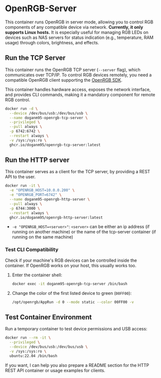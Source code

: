 # OpenRGB-Server

This container runs OpenRGB in server mode, allowing you to control RGB components of any compatible device via network.
**Currently, it only supports Linux hosts.**
It is especially useful for managing RGB LEDs on devices such as NAS servers for status indication (e.g., temperature, RAM usage) through colors, brightness, and effects.

## Run the TCP Server

This container runs the OpenRGB TCP server (`--server` flag), which communicates over TCP/IP.
To control RGB devices remotely, you need a compatible OpenRGB client supporting the [OpenRGB SDK](https://gitlab.com/CalcProgrammer1/OpenRGB/-/blob/master/README.md#openrgb-sdk).

This container handles hardware access, exposes the network interface, and provides CLI commands, making it a mandatory component for remote RGB control.

```bash
docker run -d \
  --device /dev/bus/usb:/dev/bus/usb \
  --name doganm95-openrgb-tcp-server \
  --privileged \
  --pull always \
  -p 6742:6742 \
  --restart always \
  -v /sys:/sys:ro \
  ghcr.io/doganm95/openrgb-tcp-server:latest
```

## Run the HTTP server

This container serves as a client for the TCP server, by providing a REST API to the user.

```bash
docker run -it \
  -e "OPENRGB_HOST=10.0.0.200" \
  -e "OPENRGB_PORT=6742" \
  --name doganm95-openrgb-http-server \
  --pull always \
  -p 6744:3000 \
  --restart always \
  ghcr.io/doganm95/openrgb-http-server:latest
```

- `-e "OPENRGB_HOST=<server>"`: `<server>` can be either an ip address (if running on another machine) or the name of the tcp-server container (if running on the same machine)

### Test CLI Compatibility

Check if your machine's RGB devices can be controlled inside the container. If OpenRGB works on your host, this usually works too.

1. Enter the container shell:

   ```bash
   docker exec -it doganm95-openrgb-tcp-server /bin/bash
   ```

2. Change the color of the first listed device to green (`00FF00`):

   ```bash
   /opt/openrgb/AppRun -d 0 --mode static --color 00FF00 -v
   ```

## Test Container Environment

Run a temporary container to test device permissions and USB access:

```bash
docker run --rm -it \
  --privileged \
  --device /dev/bus/usb:/dev/bus/usb \
  -v /sys:/sys:ro \
  ubuntu:22.04 /bin/bash
```

If you want, I can help you also prepare a README section for the HTTP REST API container or usage examples for clients.
